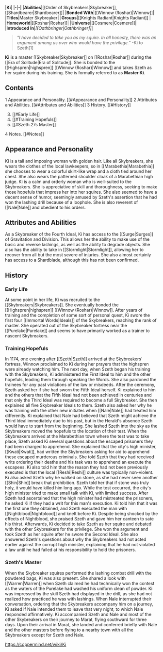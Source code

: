 |**Ki**|
|-|-|
|**Abilities**|[[Order of Skybreakers\|Skybreaker]], [[Shardbearer\|Shardbearer]]|
|**Bonded With**|[[Winnow (Roshar)\|Winnow]]|
|**Titles**|Master Skybreaker|
|**Groups**|[[Knights Radiant\|Knights Radiant]] |
|**Homeworld**|[[Roshar\|Roshar]]|
|**Universe**|[[Cosmere\|Cosmere]]|
|**Introduced In**|*[[Oathbringer\|Oathbringer]]*|

>“*I have decided to take you as my squire. In all honesty, there was an argument among us over who would have the privilege.*”
\-Ki to Szeth[1]


**Ki** is a master [[Skybreaker\|Skybreaker]] on [[Roshar\|Roshar]] during the [[Era of Solitude\|Era of Solitude]]. She is bonded to the [[Highspren\|highspren]] [[Winnow (Roshar)\|Winnow]] and takes Szeth as her squire during his training. She is formally referred to as **Master Ki**.

## Contents

1 Appearance and Personality. [[#Appearance and Personality]] 
2 Attributes and Abilities. [[#Attributes and Abilities]] 
3 History. [[#History]] 

3. [[#Early Life]] 
3. [[#Training Hopefuls]] 
3. [[#Szeth.27s Master]] 


4 Notes. [[#Notes]] 


## Appearance and Personality
Ki is a tall and imposing woman with golden hair. Like all Skybreakers, she wears the clothes of the local lawkeepers, so in [[Marabethia\|Marabethia]] she chooses to wear a colorful skirt-like wrap and a cloth tied around her chest. She also wears the patterned shoulder cloak of a Marabethian high judge.
Ki is a calm and orderly woman who is well-suited to the Skybreakers. She is appreciative of skill and thoroughness, seeking to make those hopefuls that impress her into her squires. She also seemed to have a decent sense of humor, seemingly amused by Szeth's assertion that he had won the lashing drill because of a loophole. She is also reverent of [[Nale\|Nale]] and obedient to his orders.

## Attributes and Abilities
As a Skybreaker of the Fourth Ideal, Ki has access to the [[Surge\|Surges]] of Gravitation and Division. This allows her the ability to make use of the basic and reverse lashings, as well as the ability to degrade objects. She also has the ability to take in [[Stormlight\|Stormlight]], allowing her to recover from all but the most severe of injuries. She also almost certainly has access to a Shardblade, although this has not been confirmed.

## History
### Early Life
At some point in her life, Ki was recruited to the [[Skybreakers\|Skybreakers]]. She eventually bonded the [[Highspren\|highspren]] [[Winnow (Roshar)\|Winnow]]. After years of training and the completion of some sort of personal quest, Ki swore the first four [[Immortal Words\|Ideals]] of the Skybreakers, reaching the rank of master. She operated out of the Skybreaker fortress near the [[Purelake\|Purelake]] and seems to have primarily worked as a trainer to nascent Skybreakers.

### Training Hopefuls
In 1174, one evening after [[Szeth\|Szeth]] arrived at the Skybreakers' fortress, Winnow proclaimed to Ki during her prayers that the highspren were already watching him.
The next day, when Szeth began his training with the Skybreakers, Ki administered the First Ideal to him and the other hopefuls, leading them through speaking the Words. She also pardoned the trainees for any past violations of the law or misdeeds. After the ceremony, Szeth asked her if she had sworn the Fifth Ideal herself. Ki explained to him and the others that the Fifth Ideal had not been achieved in centuries and that only the Third Ideal was required to become a full Skybreaker. She then explained all five Skybreaker Ideals to them. Szeth also asked her why he was training with the other new initiates when [[Nale\|Nale]] had treated him differently. Ki explained that Nale had believed that Szeth might achieve the Third Ideal immediately due to his past, but in the Herald's absence Szeth would have to start from the beginning. She lashed Szeth into the sky as the Skybreakers moved the hopefuls to the location of their test.
When the Skybreakers arrived at the Marabethian town where the test was to take place, Szeth asked Ki several questions about the escaped prisoners they had been charged to apprehend. She explained that the city's high minister, [[Kwati\|Kwati]], had written the Skybreakers asking for aid to apprehend these escaped murderous criminals. She told Szeth that they had received writs ordering their deaths and his task was to apprehend an execute the escapees. Ki also told him that the reason they had not been previously executed is that the local [[Reshi\|Reshi]] culture was typically non-violent. Ki also asked Szeth why he walked on stone, as she had never seen another [[Shin\|Shin]] break that prohibition. Szeth told her that if stone was truly holy, it would have killed him long ago.
While the test occurred, the city's high minister tried to make small talk with Ki, with limited success. After Szeth had ascertained that the high minister had mistreated the prisoners, he asked Ki if they had a writ for this man's execution. Ki told him that it was the first one they obtained, and Szeth executed the man with [[Nightblood\|Nightblood]] and knelt before Ki. Despite being shocked by the effects of Nightblood, she praised Szeth and gave him her canteen to sate his thirst. Afterwards, Ki decided to take Szeth as her squire and debated with the other Skybreakers for the privilege. She won the argument and took Szeth as her squire after he swore the Second Ideal. She also answered Szeth's questions about why the Skybreakers had not acted earlier against the corrupt high minister, explaining that he had not violated a law until he had failed at his responsibility to hold the prisoners.

### Szeth's Master
When the Skybreaker squires performed the lashing combat drill with the powdered bags, Ki was also present. She shared a look with [[Warren\|Warren]] when Szeth claimed he had technically won the contest as the waters of the Purelake had washed his uniform clean of powder. Ki was impressed by the skill Szeth had displayed in the drill, as she had not realized how practiced he was with lashings. When Nale interrupted their conversation, ordering that the Skybreakers accompany him on a journey, Ki asked if Nale intended them to leave that very night, to which Nale responded affirmatively.
Ki accompanied Szeth and Nale and most of the other Skybreakers on their journey to Marat, flying southward for three days. Upon their arrival in Marat, she landed and conferred briefly with Nale and the other masters before flying to a nearby town with all the Skybreakers except for Szeth and Nale.



https://coppermind.net/wiki/Ki